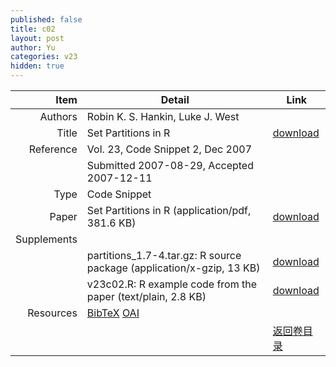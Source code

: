 ```yaml
---
published: false
title: c02
layout: post
author: Yu
categories: v23
hidden: true
---
```


| Item | Detail | Link |
|---:|---|---|
| Authors | Robin K. S. Hankin, Luke J. West| |
| Title |Set Partitions in R | [download](http://www.jstatsoft.org/v23/c02/paper) |
| Reference |Vol. 23, Code Snippet 2, Dec 2007 | |
| | Submitted 2007-08-29, Accepted 2007-12-11| | 
| Type | Code Snippet| |
| Paper | Set Partitions in R  (application/pdf, 381.6 KB)| [download](http://www.jstatsoft.org/v23/c02/paper) |
| Supplements | | |
| |partitions_1.7-4.tar.gz: R source package  (application/x-gzip, 13 KB)|  [download](http://www.jstatsoft.org/v23/c02/supp/1) |
| |v23c02.R: R example code from the paper  (text/plain, 2.8 KB)|  [download](http://www.jstatsoft.org/v23/c02/supp/2) |
| Resources | [BibTeX](http://www.jstatsoft.org/v23/c02/bibtex) [OAI](http://www.jstatsoft.org/oai?verb=GetRecord&identifier=oai.jstatsoft/v23/c02&prefix=oai_dc)| |
| |  | [返回卷目录]({{site.baseurl}}/volume/v23.html) |